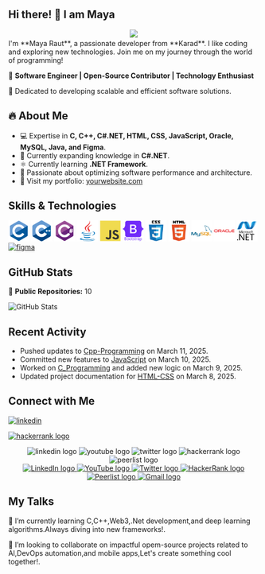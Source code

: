  ## Hi there! 👋 I am Maya

<div align="center">
  <img height="200" src="https://media.tenor.com/IF2JdxzmyN4AAAAi/coding-girl.gif"  />
</div>
I'm **Maya Raut**, a passionate developer from **Karad**. I like coding and exploring new technologies. Join me on my journey through the world of programming!

🚀 **Software Engineer | Open-Source Contributor | Technology Enthusiast**

🔴 Dedicated to developing scalable and efficient software solutions.




## 🔥 About Me
- 💻 Expertise in **C, C++, C#.NET, HTML, CSS, JavaScript, Oracle, MySQL, Java, and Figma**.
- 🌱 Currently expanding knowledge in **C#.NET**.
- ⚛️ Currently learning **.NET Framework**.
- 🎯 Passionate about optimizing software performance and architecture.
- 🔗 Visit my portfolio: [yourwebsite.com](https://yourwebsite.com)
  



## Skills & Technologies

<p><a target="_blank" href="https://raw.githubusercontent.com/devicons/devicon/master/icons/c/c-original.svg" style="display: inline-block;"><img src="https://raw.githubusercontent.com/devicons/devicon/master/icons/c/c-original.svg" alt="c" width="42" height="42" /></a>
<a target="_blank" href="https://raw.githubusercontent.com/devicons/devicon/master/icons/cplusplus/cplusplus-original.svg" style="display: inline-block;"><img src="https://raw.githubusercontent.com/devicons/devicon/master/icons/cplusplus/cplusplus-original.svg" alt="cplusplus" width="42" height="42" /></a>  
<a target="_blank" href="https://raw.githubusercontent.com/devicons/devicon/master/icons/csharp/csharp-original.svg" style="display: inline-block;"><img src="https://raw.githubusercontent.com/devicons/devicon/master/icons/csharp/csharp-original.svg" alt="csharp" width="42" height="42" /></a>
<a target="_blank" href="https://raw.githubusercontent.com/devicons/devicon/master/icons/java/java-original.svg" style="display: inline-block;"><img src="https://raw.githubusercontent.com/devicons/devicon/master/icons/java/java-original.svg" alt="java" width="42" height="42" /></a>
<a target="_blank" href="https://raw.githubusercontent.com/devicons/devicon/master/icons/javascript/javascript-original.svg" style="display: inline-block;"><img src="https://raw.githubusercontent.com/devicons/devicon/master/icons/javascript/javascript-original.svg" alt="javascript" width="42" height="42" /></a>
<a target="_blank" href="https://raw.githubusercontent.com/devicons/devicon/master/icons/bootstrap/bootstrap-plain-wordmark.svg" style="display: inline-block;"><img src="https://raw.githubusercontent.com/devicons/devicon/master/icons/bootstrap/bootstrap-plain-wordmark.svg" alt="bootstrap" width="42" height="42" /></a>
<a target="_blank" href="https://raw.githubusercontent.com/devicons/devicon/master/icons/css3/css3-original-wordmark.svg" style="display: inline-block;"><img src="https://raw.githubusercontent.com/devicons/devicon/master/icons/css3/css3-original-wordmark.svg" alt="css3" width="42" height="42" /></a>
<a target="_blank" href="https://raw.githubusercontent.com/devicons/devicon/master/icons/html5/html5-original-wordmark.svg" style="display: inline-block;"><img src="https://raw.githubusercontent.com/devicons/devicon/master/icons/html5/html5-original-wordmark.svg" alt="html5" width="42" height="42" /></a>
<a target="_blank" href="https://raw.githubusercontent.com/devicons/devicon/master/icons/mysql/mysql-original-wordmark.svg" style="display: inline-block;"><img src="https://raw.githubusercontent.com/devicons/devicon/master/icons/mysql/mysql-original-wordmark.svg" alt="mysql" width="42" height="42" /></a>
<a target="_blank" href="https://raw.githubusercontent.com/devicons/devicon/master/icons/oracle/oracle-original.svg" style="display: inline-block;"><img src="https://raw.githubusercontent.com/devicons/devicon/master/icons/oracle/oracle-original.svg" alt="oracle" width="42" height="42" /></a>
<a target="_blank" href="https://raw.githubusercontent.com/devicons/devicon/master/icons/dot-net/dot-net-original-wordmark.svg" style="display: inline-block;"><img src="https://raw.githubusercontent.com/devicons/devicon/master/icons/dot-net/dot-net-original-wordmark.svg" alt="dotnet" width="42" height="42" /></a>
<a target="_blank" href="https://www.vectorlogo.zone/logos/figma/figma-icon.svg" style="display: inline-block;"><img src="https://www.vectorlogo.zone/logos/figma/figma-icon.svg" alt="figma" width="42" height="42" /></a></p>




## GitHub Stats

🔹 **Public Repositories:** 10  

![GitHub Stats](https://github-readme-stats.vercel.app/api?username=RautMaya&show_icons=true&theme=radical)

## Recent Activity

- Pushed updates to [Cpp-Programming](https://github.com/RautMaya/Cpp-Programming) on March 11, 2025.
- Committed new features to [JavaScript](https://github.com/RautMaya/JavaScript) on March 10, 2025.
- Worked on [C_Programming](https://github.com/RautMaya/C_Programming) and added new logic on March 9, 2025.
- Updated project documentation for [HTML-CSS](https://github.com/RautMaya/HTML-CSS) on March 8, 2025.

## Connect with Me

<p><a target="_blank" href="https://www.linkedin.com/in/Raut Maya" style="display: inline-block;"><img src="https://img.shields.io/badge/linkedin-logo?style=for-the-badge&logo=linkedin&logoColor=white&color=%230a77b6" alt="linkedin" /></a></p>

<p><a target="_blank" href="https://www.linkedin.com/in/Raut Maya" style="display: inline-block;"><img src="https://img.shields.io/static/v1?message=HackerRank&logo=hackerrank&label=&color=2EC866&logoColor=white&labelColor=&style=for-the-badge" height="25" alt="hackerrank logo" /></a></p>

<div align="center">
  <img src="https://img.shields.io/static/v1?message=LinkedIn&logo=linkedin&label=&color=0077B5&logoColor=white&labelColor=&style=for-the-badge" height="25" alt="linkedin logo" />
  <img src="https://img.shields.io/static/v1?message=YouTube&logo=youtube&label=&color=FF0000&logoColor=white&labelColor=&style=for-the-badge" height="25" alt="youtube logo" />
  <img src="https://img.shields.io/static/v1?message=Twitter&logo=twitter&label=&color=1DA1F2&logoColor=white&labelColor=&style=for-the-badge" height="25" alt="twitter logo" />
  <img src="https://img.shields.io/static/v1?message=HackerRank&logo=hackerrank&label=&color=2EC866&logoColor=white&labelColor=&style=for-the-badge" height="25" alt="hackerrank logo" />
  <img src="https://img.shields.io/static/v1?message=Peerlist&logo=peerlist&label=&color=000000&logoColor=white&labelColor=&style=for-the-badge" height="25" alt="peerlist logo" />
</div>

<div align="center">
  <a href="https://www.linkedin.com/in/YOUR_USERNAME" target="_blank">
    <img src="https://img.shields.io/static/v1?message=LinkedIn&logo=linkedin&label=&color=0077B5&logoColor=white&labelColor=&style=for-the-badge" height="25" alt="LinkedIn logo" />
  </a>
  
  <a href="https://www.youtube.com/c/YOUR_CHANNEL" target="_blank">
    <img src="https://img.shields.io/static/v1?message=YouTube&logo=youtube&label=&color=FF0000&logoColor=white&labelColor=&style=for-the-badge" height="25" alt="YouTube logo" />
  </a>

  <a href="https://twitter.com/YOUR_USERNAME" target="_blank">
    <img src="https://img.shields.io/static/v1?message=Twitter&logo=twitter&label=&color=1DA1F2&logoColor=white&labelColor=&style=for-the-badge" height="25" alt="Twitter logo" />
  </a>

  <a href="https://www.hackerrank.com/YOUR_USERNAME" target="_blank">
    <img src="https://img.shields.io/static/v1?message=HackerRank&logo=hackerrank&label=&color=2EC866&logoColor=white&labelColor=&style=for-the-badge" height="25" alt="HackerRank logo" />
  </a>

  <a href="https://peerlist.io/YOUR_USERNAME" target="_blank">
    <img src="https://img.shields.io/static/v1?message=Peerlist&logo=peerlist&label=&color=000000&logoColor=white&labelColor=&style=for-the-badge" height="25" alt="Peerlist logo" />
  </a>

  <a href="mailto:your.email@gmail.com">
    <img src="https://img.shields.io/static/v1?message=Gmail&logo=gmail&label=&color=D14836&logoColor=white&labelColor=&style=for-the-badge" height="25" alt="Gmail logo" />
  </a>
</div>



## My Talks

🌱 I’m currently learning C,C++,Web3,.Net development,and deep learning algorithms.Always diving into new frameworks!.

💞️ I’m looking to collaborate on impactful opem-source projects related to Al,DevOps automation,and mobile apps,Let's create something cool together!.


